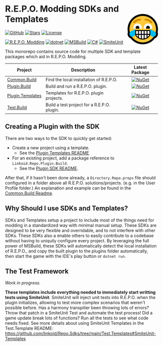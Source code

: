 ﻿# R.E.P.O. Modding SDKs and Templates <img src="logo.png" align="right" width="100">
[![GitHub](https://img.shields.io/badge/GitHub-%23121011.svg?logo=github&logoColor=white)](https://github.com/linkoid/Repo.Sdks)
[![Stars](https://img.shields.io/github/stars/linkoid/Repo.Sdks)](https://github.com/linkoid/Repo.Sdks/stargazers)
[![License](https://img.shields.io/github/license/linkoid/Repo.Sdks)](https://github.com/linkoid/Repo.Sdks/tree/main?tab=MIT-1-ov-file)

[![R.E.P.O. Modding](https://custom-icon-badges.demolab.com/badge/R.E.P.O.-Modding-FCD233.svg?labelColor=black&logo=repogame)](https://github.com/zelofi/REPOModdingGuide/wiki)
[![dotnet](https://img.shields.io/badge/dotnet-512BD4?logo=dotnet)](https://dotnet.microsoft.com/en-us/download)
[![MSBuild](https://custom-icon-badges.demolab.com/badge/MSBuild-B35601.svg?logo=msbuild)](https://learn.microsoft.com/en-us/visualstudio/msbuild/msbuild)
[![C#](https://img.shields.io/badge/C%23-239120)](https://dotnet.microsoft.com/en-us/languages/csharp)
[![SmiteUnit](https://custom-icon-badges.demolab.com/badge/SmiteUnit-1F73D5.svg?logo=smiteunit)](https://github.com/linkoid/SmiteUnit)

This monorepo contains source code for multiple SDK and template packages which aid in R.E.P.O. Modding.

| Project                                | Description                                                | Latest Package |
|----------------------------------------|------------------------------------------------------------|:--------------:|
| [Common.Build](/Common.Build)          | Find the local installation of R.E.P.O.                    | [![NuGet](https://img.shields.io/nuget/v/Linkoid.Repo.Common.Build   )](https://www.nuget.org/packages/Linkoid.Repo.Common.Build/    ) | 
| [Plugin.Build](/Plugin.Build)          | Build and run a R.E.P.O. plugin.                           | [![NuGet](https://img.shields.io/nuget/v/Linkoid.Repo.Plugin.Build   )](https://www.nuget.org/packages/Linkoid.Repo.Plugin.Build/    ) | 
| [Plugin.Templates](/Plugin.Templates)  | Templates for R.E.P.O. plugin projects.                    | [![NuGet](https://img.shields.io/nuget/v/Linkoid.Repo.Plugin.Templates)](https://www.nuget.org/packages/Linkoid.Repo.Plugin.Templates/) |
| [Test.Build  ](/Test.Build  )          | Build a test project for a R.E.P.O. plugin.                | [![NuGet](https://img.shields.io/nuget/v/Linkoid.Repo.Test.Build     )](https://www.nuget.org/packages/Linkoid.Repo.Test.Build/      ) | 

## Creating a Plugin with the SDK
There are two ways to the SDK to quickly get started:
* Create a new project using a template.
	* See the [Plugin Templates README](https://github.com/linkoid/Repo.Sdks/tree/main/Plugin.Templates#readme)
* For an existing project, add a package reference to `Linkoid.Repo.Plugin.Build`.
	* See the [Plugin SDK README](https://github.com/linkoid/Repo.Sdks/tree/main/Plugin.Build#readme).

After that, if it hasn't been done already, a `Directory.Repo.props` file should configured in a folder above all R.E.P.O. solutions/projects.
(e.g. in the User Profile folder.)
An explanation and example can be found in the [Common.Build Readme](https://github.com/linkoid/Repo.Sdks/tree/main/Common.Build#directory-repo-props--targets-files).

## Why Should I use SDKs and Templates?
SDKs and Templates setup a project to include most of the things need for modding in a standardized way with minimal manual setup.
These SDKs are designed to be very flexible and overridable, and to not interfere with other SDKs.
These SDKs also a enable others to easily contribute to a codebase without having to uniquily configure every project.
By leveraging the full power of MSBuild, these SDKs will automatically detect the local installation of R.E.P.O.,
and copy the built plugin to the plugins folder automatically, then start the game with the IDE's play button or `dotnet run`.

## The Test Framework
*Work in progress.*

**These templates include everything needed to immediately start writting tests using __SmiteUnit__**.
SmiteUnit will inject unit tests into R.E.P.O. when the plugin initializes, allowing to test more complex
scenarios that weren't possible before. Has a harmony transpilier been throwing lots of errors? Throw that patch in a 
SmiteUnit Test and automate the test process! Did a game update break lots of functions? Run all the tests to see what code needs fixed.
See more details about using SmiteUnit Templates in the Test.Template README: <https://github.com/linkoid/Repo.Sdks/tree/main/Test.Templates#SmiteUnit-Templates>
